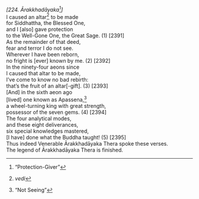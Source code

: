 *\[224. Ārakkhadāyaka*[^1]*\]*  
I caused an altar[^2] to be made  
for Siddhattha, the Blessed One,  
and I \[also\] gave protection  
to the Well-Gone One, the Great Sage. (1) \[2391\]  
As the remainder of that deed,  
fear and terror I do not see.  
Wherever I have been reborn,  
no fright is \[ever\] known by me. (2) \[2392\]  
In the ninety-four aeons since  
I caused that altar to be made,  
I’ve come to know no bad rebirth:  
that’s the fruit of an altar\[-gift\]. (3) \[2393\]  
\[And\] in the sixth aeon ago  
\[lived\] one known as Apassena,[^3]  
a wheel-turning king with great strength,  
possessor of the seven gems. (4) \[2394\]  
The four analytical modes,  
and these eight deliverances,  
six special knowledges mastered,  
\[I have\] done what the Buddha taught! (5) \[2395\]  
Thus indeed Venerable Ārakkhadāyaka Thera spoke these verses.  
The legend of Ārakkhadāyaka Thera is finished.  
[^1]: “Protection-Giver”  
[^2]: *vedi*  
[^3]: “Not Seeing”
